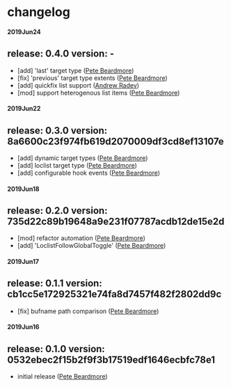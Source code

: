 # changelog

#### 2019Jun24
## release: 0.4.0 version: -
- [add] 'last' target type ([Pete Beardmore](https://github.com/elbeardmorez))
- [fix] 'previous' target type extents ([Pete Beardmore](https://github.com/elbeardmorez))
- [add] quickfix list support ([Andrew Radev](https://github.com/AndrewRadev))
- [mod] support heterogenous list items ([Pete Beardmore](https://github.com/elbeardmorez))

#### 2019Jun22
## release: 0.3.0 version: 8a6600c23f974fb619d2070009df3cd8ef13107e
- [add] dynamic target types ([Pete Beardmore](https://github.com/elbeardmorez))
- [add] loclist target type ([Pete Beardmore](https://github.com/elbeardmorez))
- [add] configurable hook events ([Pete Beardmore](https://github.com/elbeardmorez))

#### 2019Jun18
## release: 0.2.0 version: 735d22c89b19648a9e231f07787acdb12de15e2d
- [mod] refactor automation ([Pete Beardmore](https://github.com/elbeardmorez))
- [add] 'LoclistFollowGlobalToggle' ([Pete Beardmore](https://github.com/elbeardmorez))

#### 2019Jun17
## release: 0.1.1 version: cb1cc5e172925321e74fa8d7457f482f2802dd9c
- [fix] bufname path comparison ([Pete Beardmore](https://github.com/elbeardmorez))

#### 2019Jun16
## release: 0.1.0 version: 0532ebec2f15b2f9f3b17519edf1646ecbfc78e1
- initial release ([Pete Beardmore](https://github.com/elbeardmorez))
